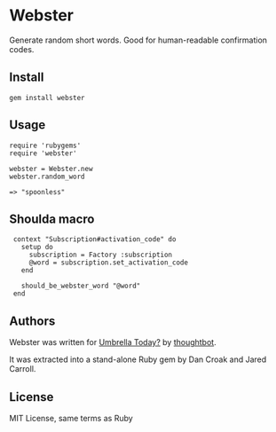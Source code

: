 # Webster

Generate random short words. Good for human-readable confirmation codes.

## Install

    gem install webster

## Usage

    require 'rubygems'
    require 'webster'

    webster = Webster.new
    webster.random_word

    => "spoonless"

## Shoulda macro

     context "Subscription#activation_code" do
       setup do
         subscription = Factory :subscription
         @word = subscription.set_activation_code
       end

       should_be_webster_word "@word"
     end

## Authors

Webster was written for [Umbrella Today?](http://umbrellatoday.com) by
[thoughtbot](http://thoughtbot.com).

It was extracted into a stand-alone Ruby gem by Dan Croak and Jared Carroll.

## License

MIT License, same terms as Ruby
